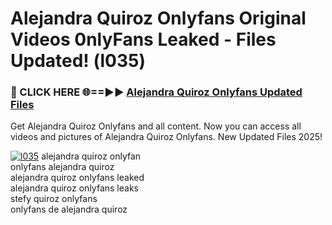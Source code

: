 # Alejandra Quiroz Onlyfans Original Videos 0nlyFans Leaked - Files Updated! (l035)

<h3>🔴 CLICK HERE 🌐==►► <a href="https://tinyurl.com/x26r9saj" rel="nofollow">Alejandra Quiroz Onlyfans Updated Files</a></h3>

Get Alejandra Quiroz Onlyfans and all content. Now you can access all videos and pictures of Alejandra Quiroz Onlyfans. New Updated Files 2025!

[![l035](https://i.imgur.com/LkgZPqh.gif)](https://tinyurl.com/x26r9saj)
alejandra quiroz onlyfan<br>
onlyfans alejandra quiroz<br>
alejandra quiroz onlyfans leaked<br>
alejandra quiroz onlyfans leaks<br>
stefy quiroz onlyfans<br>
onlyfans de alejandra quiroz